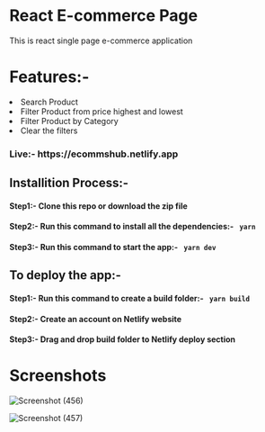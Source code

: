 # React E-commerce Page
<p>This is react single page e-commerce application</p>

# Features:-
<li>Search Product</li>
<li>Filter Product from price highest and lowest</li>
<li>Filter Product by Category</li>
<li>Clear the filters</li>

<h3> Live:- https://ecommshub.netlify.app </h3>

<h2>Installition Process:-</h2>
<h4>Step1:- Clone this repo or download the zip file </h4>
  
<h4>Step2:- Run this command to install all the dependencies:- <code> yarn </code>  </h4>

<h4>Step3:- Run this command to start the app:- <code> yarn dev </code> </h4>

<h2>To deploy the app:-</h2>
<h4>Step1:- Run this command to create a build folder:- <code> yarn build </code></h4>
<h4>Step2:- Create an account on Netlify website</h4>
<h4>Step3:- Drag and drop build folder to Netlify deploy section</h4>

# Screenshots

![Screenshot (456)](https://github.com/shubhamkr83/ecommshub/assets/72254047/dd4de03e-aedb-426b-8c5e-6424440e55e8)


![Screenshot (457)](https://github.com/shubhamkr83/ecommshub/assets/72254047/1df54b9f-e1a9-4c62-a641-a3ad02d91d34)
